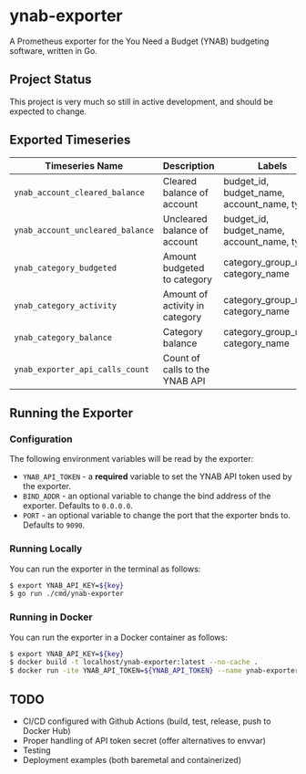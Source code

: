 # ynab-exporter

A Prometheus exporter for the You Need a Budget (YNAB) budgeting software, written in Go.

## Project Status

This project is very much so still in active development, and should be expected to change.

## Exported Timeseries

| Timeseries Name                  | Description                    | Labels                                     |
|----------------------------------|--------------------------------|--------------------------------------------|
| `ynab_account_cleared_balance`   | Cleared balance of account     | budget_id, budget_name, account_name, type |
| `ynab_account_uncleared_balance` | Uncleared balance of account   | budget_id, budget_name, account_name, type |
| `ynab_category_budgeted`         | Amount budgeted to category    | category_group_name, category_name         |
| `ynab_category_activity`         | Amount of activity in category | category_group_name, category_name         |
| `ynab_category_balance`          | Category balance               | category_group_name, category_name         |
| `ynab_exporter_api_calls_count`  | Count of calls to the YNAB API |                                            |

## Running the Exporter

### Configuration

The following environment variables will be read by the exporter:
* `YNAB_API_TOKEN` - a __required__ variable to set the YNAB API token used by the exporter.
* `BIND_ADDR` - an optional variable to change the bind address of the exporter. Defaults to `0.0.0.0`.
* `PORT` - an optional variable to change the port that the exporter bnds to. Defaults to `9090`.

### Running Locally

You can run the exporter in the terminal as follows:
```bash
$ export YNAB_API_KEY=${key}
$ go run ./cmd/ynab-exporter
```

### Running in Docker

You can run the exporter in a Docker container as follows:
```bash
$ export YNAB_API_KEY=${key}
$ docker build -t localhost/ynab-exporter:latest --no-cache .
$ docker run -ite YNAB_API_TOKEN=${YNAB_API_TOKEN} --name ynab-exporter --rm --publish 9090:9090/tcp localhost/ynab-exporter:latest
```

## TODO

* CI/CD configured with Github Actions (build, test, release, push to Docker Hub)
* Proper handling of API token secret (offer alternatives to envvar)
* Testing
* Deployment examples (both baremetal and containerized)
